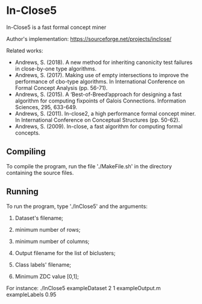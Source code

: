 # In-Close5

In-Close5 is a fast formal concept miner

Author's implementation: https://sourceforge.net/projects/inclose/

Related works:
- Andrews, S. (2018). A new method for inheriting canonicity test failures in close-by-one type algorithms.
- Andrews, S. (2017). Making use of empty intersections to improve the performance of cbo-type algorithms. In International Conference on Formal Concept Analysis (pp. 56-71).
- Andrews, S. (2015). A ‘Best-of-Breed’approach for designing a fast algorithm for computing fixpoints of Galois Connections. Information Sciences, 295, 633-649.
- Andrews, S. (2011). In-close2, a high performance formal concept miner. In International Conference on Conceptual Structures (pp. 50-62).
- Andrews, S. (2009). In-close, a fast algorithm for computing formal concepts.


## Compiling
To compile the program, run the file  './MakeFile.sh' in the directory containing the source files.


## Running
To run the program, type './InClose5' and the arguments:

1) Dataset's filename;

2) minimum number of rows;

3) minimum number of columns;

4) Output filename for the list of biclusters;

5) Class labels' filename;

6) Minimum ZDC value [0,1];

For instance:
./InClose5 exampleDataset 2 1 exampleOutput.m exampleLabels 0.95

